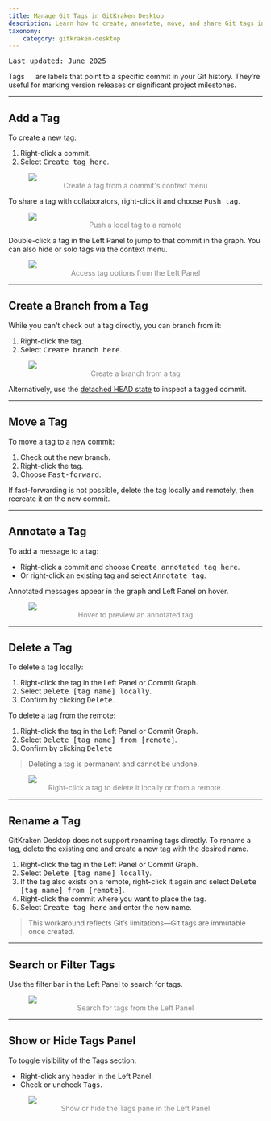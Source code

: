 ```yaml
---
title: Manage Git Tags in GitKraken Desktop
description: Learn how to create, annotate, move, and share Git tags in GitKraken Desktop to mark releases and key commits.
taxonomy:
    category: gitkraken-desktop
---
```

<kbd>Last updated: June 2025</kbd>

Tags <em class='context-menu'><img style='transform:rotate(180deg);height:1em;' src='/wp-content/uploads/gk-tag-icon.svg'></em> are labels that point to a specific commit in your Git history. They’re useful for marking version releases or significant project milestones.

***

## Add a Tag

To create a new tag:
1. Right-click a commit.
2. Select <kbd>Create tag here</kbd>.

<figure>
  <img src="/wp-content/uploads/create-tag-2025.png" srcset="/wp-content/uploads/create-tag-2025.png" class="help-center-img img-bordered">
  <figcaption style="text-align:center; color:#888">Create a tag from a commit's context menu</figcaption>
</figure>

To share a tag with collaborators, right-click it and choose <kbd>Push tag</kbd>.

<figure>
  <img src="/wp-content/uploads/push-tag-2025.png" srcset="/wp-content/uploads/push-tag-2025@2x.png" class="help-center-img img-bordered">
  <figcaption style="text-align:center; color:#888">Push a local tag to a remote</figcaption>
</figure>

Double-click a tag in the Left Panel to jump to that commit in the graph. You can also hide or solo tags via the context menu.

<figure>
  <img src="/wp-content/uploads/tag-right.png" srcset="/wp-content/uploads/tag-right.png" class="help-center-img img-bordered">
  <figcaption style="text-align:center; color:#888">Access tag options from the Left Panel</figcaption>
</figure>

***

## Create a Branch from a Tag

While you can't check out a tag directly, you can branch from it:
1. Right-click the tag.
2. Select <kbd>Create branch here</kbd>.

<figure>
  <img src="/wp-content/uploads/tag-branch.png" srcset="/wp-content/uploads/tag-branch@2x.png" class="help-center-img img-bordered">
  <figcaption style="text-align:center; color:#888">Create a branch from a tag</figcaption>
</figure>

Alternatively, use the [detached HEAD state](/working-with-commits/detached-head-state/) to inspect a tagged commit.

***

## Move a Tag

To move a tag to a new commit:
1. Check out the new branch.
2. Right-click the tag.
3. Choose <kbd>Fast-forward</kbd>.

If fast-forwarding is not possible, delete the tag locally and remotely, then recreate it on the new commit.

***

## Annotate a Tag

To add a message to a tag:
- Right-click a commit and choose <kbd>Create annotated tag here</kbd>.
- Or right-click an existing tag and select <kbd>Annotate tag</kbd>.

Annotated messages appear in the graph and Left Panel on hover.

<figure>
  <img src="/wp-content/uploads/tag-annotation.png" srcset="/wp-content/uploads/tag-annotation.png" class="help-center-img img-bordered">
  <figcaption style="text-align:center; color:#888">Hover to preview an annotated tag</figcaption>
</figure>

***

## Delete a Tag

To delete a tag locally:

1. Right-click the tag in the Left Panel or Commit Graph.
2. Select <kbd>Delete [tag name] locally</kbd>.
3. Confirm by clicking <kbd>Delete</kbd>.

To delete a tag from the remote:

1. Right-click the tag in the Left Panel or Commit Graph.
2. Select <kbd>Delete [tag name] from [remote]</kbd>.
3. Confirm by clicking <kbd>Delete</kbd>

> Deleting a tag is permanent and cannot be undone.

<figure>
  <img src="/wp-content/uploads/delete-tag-context-menu-2025.png" srcset="/wp-content/uploads/delete-tag-context-menu-2025@2x.png" class="help-center-img img-bordered">
  <figcaption style="text-align:center; color:#888">Right-click a tag to delete it locally or from a remote.</figcaption>
</figure>

***

## Rename a Tag

GitKraken Desktop does not support renaming tags directly. To rename a tag, delete the existing one and create a new tag with the desired name.

1. Right-click the tag in the Left Panel or Commit Graph.
2. Select <kbd>Delete [tag name] locally</kbd>.
3. If the tag also exists on a remote, right-click it again and select <kbd>Delete [tag name] from [remote]</kbd>.
4. Right-click the commit where you want to place the tag.
5. Select <kbd>Create tag here</kbd> and enter the new name.

> This workaround reflects Git’s limitations—Git tags are immutable once created.

***

## Search or Filter Tags

Use the filter bar in the Left Panel to search for tags.

<figure>
  <img src="/wp-content/uploads/filter-tags.png" srcset="/wp-content/uploads/filter-tags@2x.png" class="help-center-img img-bordered">
  <figcaption style="text-align:center; color:#888">Search for tags from the Left Panel</figcaption>
</figure>

***

## Show or Hide Tags Panel

To toggle visibility of the Tags section:
- Right-click any header in the Left Panel.
- Check or uncheck <kbd>Tags</kbd>.

<figure>
  <img src="/wp-content/uploads/toggle-panes-2025.png" srcset="/wp-content/uploads/toggle-panes-2025@2x.png" class="help-center-img img-bordered">
  <figcaption style="text-align:center; color:#888">Show or hide the Tags pane in the Left Panel</figcaption>
</figure>
